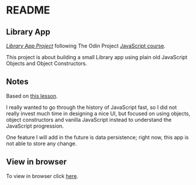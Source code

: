 # README

## Library App

[*Library App Project*](https://www.theodinproject.com/courses/javascript/lessons/library)
following The Odin Project [JavaScript course](https://www.theodinproject.com/courses/javascript).

This project is about building a small Library app using plain old JavaScript Objects and Object Constructors.

## Notes

Based on [this lesson](https://www.theodinproject.com/courses/javascript/lessons/objects-and-object-constructors?ref=lnav).

I really wanted to go through the history of JavaScript fast, so I did not really invest much time in designing a nice UI, but focused on using objects, object constructors and vanilla JavaScript instead to understand the JavaScript progression. 

One feature I will add in the future is data persistence; right now, this app is not able to store any change.

## View in browser

To view in browser click [here](https://sheltered-falls-65724.herokuapp.com/).